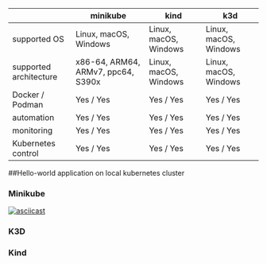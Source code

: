 |                        | minikube               | kind                   | k3d                    |
| ---------------------- | ---------------------- | ---------------------- | ---------------------- |
| supported OS           | Linux, macOS, Windows  | Linux, macOS, Windows  | Linux, macOS, Windows  |
| supported architecture | x86-64, ARM64, ARMv7, ppc64, S390x  | Linux, macOS, Windows  | Linux, macOS, Windows  |
| Docker / Podman        | Yes / Yes              | Yes / Yes              | Yes / Yes              |
| automation             | Yes / Yes              | Yes / Yes              | Yes / Yes              |
| monitoring             | Yes / Yes              | Yes / Yes              | Yes / Yes              |
| Kubernetes control     | Yes / Yes              | Yes / Yes              | Yes / Yes              |


##Hello-world application on local kubernetes cluster
### Minikube
[![asciicast](https://asciinema.org/a/588081.svg)](https://asciinema.org/a/588081)

### K3D

### Kind

